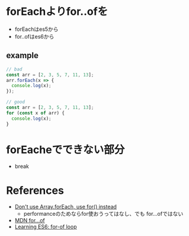 

# forEachよりfor..ofを

+ forEachはes5から
+ for..ofはes6から

## example

```js
// bad
const arr = [2, 3, 5, 7, 11, 13];
arr.forEach(x => {
  console.log(x);
});

// good
const arr = [2, 3, 5, 7, 11, 13];
for (const x of arr) {
  console.log(x);
}
```

# forEacheでできない部分

+ break


# References

+ [Don't use Array.forEach, use for() instead](https://coderwall.com/p/kvzbpa/don-t-use-array-foreach-use-for-instead)
  + performanceのためならfor使おうってはなし、でも for...ofではない
+ [MDN for...of](https://developer.mozilla.org/ja/docs/Web/JavaScript/Reference/Statements/for...of)
+ [Learning ES6: for-of loop](https://www.eventbrite.com/engineering/learning-es6-for-of-loop/)
